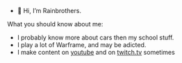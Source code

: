 - 👋 Hi, I’m Rainbrothers.

What you should know about me:
- I probably know more about cars then my school stuff.
- I play a lot of Warframe, and may be adicted.
- I make content on [youtube](https://www.youtube.com/channel/UCzMnXPQjAA-G9bQDgh934Kg) and on [twitch.tv](https://www.twitch.tv/rainbrothers?ltclid) sometimes
<!---
Rainbrothers/Rainbrothers is a ✨ special ✨ repository because its `README.md` (this file) appears on your GitHub profile.
You can click the Preview link to take a look at your changes.
--->
